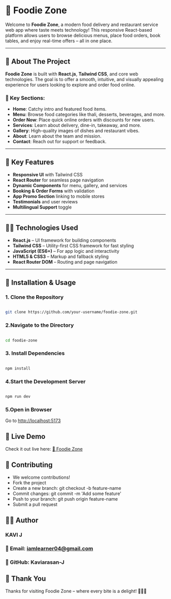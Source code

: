 # 🍕 Foodie Zone

Welcome to **Foodie Zone**, a modern food delivery and restaurant service web app where taste meets technology! This responsive React-based platform allows users to browse delicious menus, place food orders, book tables, and enjoy real-time offers – all in one place.

---

## 📖 About The Project

**Foodie Zone** is built with **React.js**, **Tailwind CSS**, and core web technologies. The goal is to offer a smooth, intuitive, and visually appealing experience for users looking to explore and order food online.

### 🧩 Key Sections:

- **Home**: Catchy intro and featured food items.
- **Menu**: Browse food categories like thali, desserts, beverages, and more.
- **Order Now**: Place quick online orders with discounts for new users.
- **Services**: Learn about delivery, dine-in, takeaway, and more.
- **Gallery**: High-quality images of dishes and restaurant vibes.
- **About**: Learn about the team and mission.
- **Contact**: Reach out for support or feedback.

---

## 🚀 Key Features

- **Responsive UI** with Tailwind CSS
- **React Router** for seamless page navigation
- **Dynamic Components** for menu, gallery, and services
- **Booking & Order Forms** with validation
- **App Promo Section** linking to mobile stores
- **Testimonials** and user reviews
- **Multilingual Support** toggle

---

## 🧑‍💻 Technologies Used

- **React.js** – UI framework for building components
- **Tailwind CSS** – Utility-first CSS framework for fast styling
- **JavaScript (ES6+)** – For app logic and interactivity
- **HTML5 & CSS3** – Markup and fallback styling
- **React Router DOM** – Routing and page navigation

---

## 🔧 Installation & Usage

### 1. Clone the Repository

```bash

git clone https://github.com/your-username/foodie-zone.git

```
### 2.Navigate to the Directory

```bash

cd foodie-zone

```

### 3. Install Dependencies

```bash

npm install

```

### 4.Start the Development Server

```bash

npm run dev

```

### 5.Open in Browser

Go to [http://localhost:5173]()

## 🚀 Live Demo
Check it out live here: [🔗 Foodie Zone](https://foodie-zone-visit.netlify.app/ )

## 🤝 Contributing
- We welcome contributions!
- Fork the project
- Create a new branch: git checkout -b feature-name
- Commit changes: git commit -m 'Add some feature'
- Push to your branch: git push origin feature-name
- Submit a pull request

## 👨‍🍳 Author
### KAVI J
### 📧 Email: iamlearner04@gmail.com
### 🐙 GitHub: Kaviarasan-J

## 🙌 Thank You
Thanks for visiting Foodie Zone – where every bite is a delight! 🍱🍔🍰
